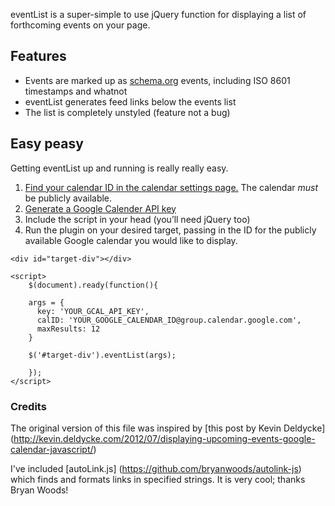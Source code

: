 eventList is a super-simple to use jQuery function for displaying a list of forthcoming events on your page.

## Features

* Events are marked up as [schema.org](http://schema.org) events, including ISO 8601 timestamps and whatnot
* eventList generates feed links below the events list
* The list is completely unstyled (feature not a bug)

## Easy peasy

Getting eventList up and running is really really easy.

1. [Find your calendar ID in the calendar settings page.](https://support.google.com/calendar/answer/63962?hl=en) The calendar _must_ be publicly available.
2. [Generate a Google Calender API key](https://console.developers.google.com/flows/enableapi?apiid=calendar)
3. Include the script in your head (you’ll need jQuery too)
4. Run the plugin on your desired target, passing in the ID for the publicly available Google calendar you would like to display.

```
<div id="target-div"></div>

<script>
	$(document).ready(function(){

    args = {
      key: 'YOUR_GCAL_API_KEY',
      calID: 'YOUR_GOOGLE_CALENDAR_ID@group.calendar.google.com',
      maxResults: 12
    }

    $('#target-div').eventList(args);

	});
</script>
```

### Credits

The original version of this file was inspired by [this post by Kevin Deldycke] (http://kevin.deldycke.com/2012/07/displaying-upcoming-events-google-calendar-javascript/)

I've included [autoLink.js] (https://github.com/bryanwoods/autolink-js) which finds and formats links in specified strings. It is very cool; thanks Bryan Woods!
